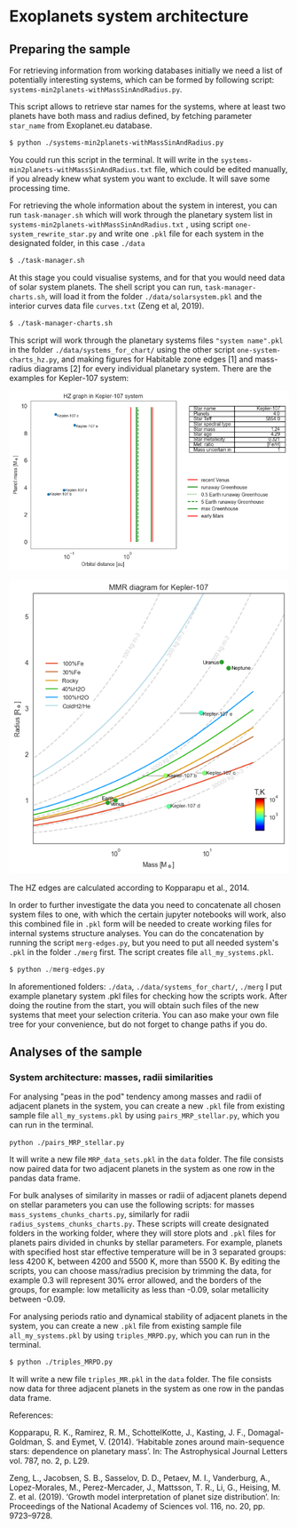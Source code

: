 # Exoplanets system architecture

## Preparing the sample

For retrieving information from working databases initially we need a list of potentially interesting systems, which can be formed by following script: `systems-min2planets-withMassSinAndRadius.py`.

This script allows to retrieve star names for the systems, where at least two planets have both mass and radius defined, by fetching parameter `star_name` from Exoplanet.eu database.

``` sh
$ python ./systems-min2planets-withMassSinAndRadius.py
```

You could run this script in the terminal. It will write in the `systems-min2planets-withMassSinAndRadius.txt` file, which could be edited manually, if you already knew what system you want to exclude. It will save some processing time.

For retrieving the whole information about the system in interest, you can run `task-manager.sh` which will work through the planetary system list in `systems-min2planets-withMassSinAndRadius.txt` , using script `one-system_rewrite_star.py` and write one `.pkl` file for each system in the designated folder, in this case `./data`

``` sh
$ ./task-manager.sh
```

At this stage you could visualise systems, and for that you would need data of solar system planets. The shell script you can run, `task-manager-charts.sh`, will load it from the folder `./data/solarsystem.pkl` and the interior curves data file `curves.txt` (Zeng et al, 2019).

``` sh
$ ./task-manager-charts.sh
```

This script will work through the planetary systems files  `"system name".pkl` in the folder `./data/systems_for_chart/` using the other script `one-system-charts_hz.py`, and making figures for Habitable zone edges [1] and mass-radius diagrams [2] for every individual planetary system. There are the examples for Kepler-107 system:

![](./img/Kepler-107_with_HZ_edges.png)

![](./img/Kepler-107.png)

The HZ edges are calculated according to Kopparapu et al., 2014.

In order to further investigate the data you need to concatenate all chosen system files to one, with which the certain jupyter notebooks will work, also this combined file in `.pkl` form will be needed to create working files for internal systems structure analyses. You can do the concatenation by running the script `merg-edges.py`, but you need to put all needed system's `.pkl` in the folder `./merg` first. The script creates file `all_my_systems.pkl`.

``` python
$ python ./merg-edges.py
```

In aforementioned folders: `./data`, `./data/systems_for_chart/`, `./merg` I put example planetary system .pkl files for checking how the scripts work. After doing the routine from the start, you will obtain such files of the new systems that meet your selection criteria. You can aso make your own file tree for your convenience, but do not forget to change paths if you do.

## Analyses of the sample

### System architecture: masses, radii similarities

For analysing "peas in the pod" tendency among masses and radii of adjacent planets in the system, you can create a new `.pkl` file from existing sample file `all_my_systems.pkl` by using `pairs_MRP_stellar.py`, which you can run in the terminal.

`python ./pairs_MRP_stellar.py`

It will write a new file `MRP_data_sets.pkl` in the `data` folder. The file consists now paired data for two adjacent planets in the system as one row in the pandas data frame.

For bulk analyses of similarity in masses or radii of adjacent planets depend on stellar parameters you can use the following scripts: for masses `mass_systems_chunks_charts.py`, similarly for radii `radius_systems_chunks_charts.py`. These scripts will create designated folders in the working folder, where they will store plots and `.pkl` files for planets pairs divided in chunks by stellar parameters. For example, planets with specified host star effective temperature will be in 3 separated groups: less 4200 K, between 4200 and 5500 K, more than 5500 K. By editing the scripts, you can choose mass/radius precision by trimming the data, for example 0.3 will represent 30% error allowed, and the borders of the groups, for example: low metallicity as less than -0.09, solar metallicity between -0.09.

For analysing periods ratio and dynamical stability of adjacent planets in the system, you can create a new `.pkl` file from existing sample file `all_my_systems.pkl` by using `triples_MRPD.py`, which you can run in the terminal.

``` sh
$ python ./triples_MRPD.py
```

It will write a new file `triples_MR.pkl` in the `data` folder. The file consists now data for three adjacent planets in the system as one row in the pandas data frame.


References:

Kopparapu, R. K., Ramirez, R. M., SchottelKotte, J., Kasting, J. F., Domagal-Goldman,
S. and Eymet, V. (2014). ‘Habitable zones around main-sequence stars: dependence
on planetary mass’. In: The Astrophysical Journal Letters vol. 787, no. 2, p. L29.

Zeng, L., Jacobsen, S. B., Sasselov, D. D., Petaev, M. I., Vanderburg, A., Lopez-Morales,
M., Perez-Mercader, J., Mattsson, T. R., Li, G., Heising, M. Z. et al. (2019). ‘Growth model interpretation of planet size distribution’. In: Proceedings of the National Academy of Sciences vol. 116, no. 20, pp. 9723–9728.
